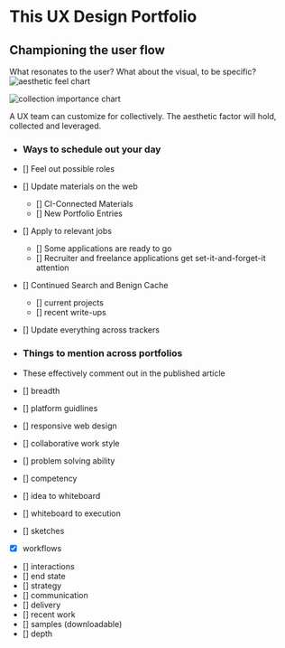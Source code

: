 # This UX Design Portfolio
## Championing the user flow

What resonates to the user? What about the visual, to be specific? 
![aesthetic feel chart](https://cdn.jsdelivr.net/gh/renepacchaux/this-ux-design-portfolio@assets/prose_figure_aesthetics.svg)

![collection importance chart](https://cdn.jsdelivr.net/gh/renepacchaux/this-ux-design-portfolio@assets/prose_figure_1.svg)

A UX team can customize for collectively.  The aesthetic factor will hold, collected and leveraged.


- ### Ways to schedule out your day
- [] Feel out possible roles
- [] Update materials on the web
	- [] CI-Connected Materials
    - [] New Portfolio Entries
- [] Apply to relevant jobs
	- [] Some applications are ready to go
    - [] Recruiter and freelance applications get set-it-and-forget-it attention
    
- [] Continued Search and Benign Cache
	- [] current projects
    - [] recent write-ups
- [] Update everything across trackers


- ### Things to mention across portfolios
- These effectively comment out in the published article
- [] breadth
- [] platform guidlines
- [] responsive web design
- [] collaborative work style
- [] problem solving ability
- [] competency
- [] idea to whiteboard
- [] whiteboard to execution
- [] sketches
- [x] workflows
- [] interactions
- [] end state
- [] strategy
- [] communication
- [] delivery
- [] recent work
- [] samples (downloadable)
- [] depth
